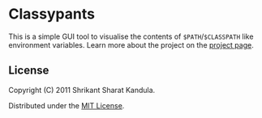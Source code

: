 # Classypants

This is a simple GUI tool to visualise the contents of `$PATH`/`$CLASSPATH` like environment
variables. Learn more about the project on the [project page](http://classypants.sharats.me).

## License

Copyright (C) 2011 Shrikant Sharat Kandula.

Distributed under the [MIT License](http://mitl.sharats.me).
